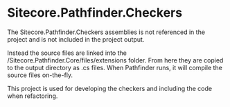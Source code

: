 ﻿Sitecore.Pathfinder.Checkers
============================

The Sitecore.Pathfinder.Checkers assemblies is not referenced in the project and is not included in the 
project output.

Instead the source files are linked into the /Sitecore.Pathfinder.Core/files/extensions folder. From here they
are copied to the output directory as .cs files. When Pathfinder runs, it will compile the source files 
on-the-fly.

This project is used for developing the checkers and including the code when refactoring.
